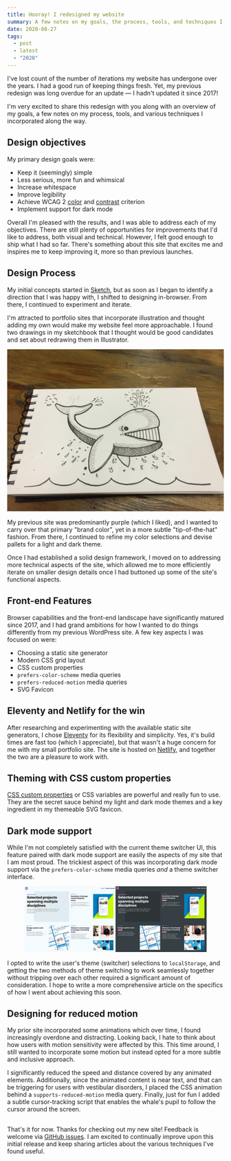 ```yaml
---
title: Hooray! I redesigned my website
summary: A few notes on my goals, the process, tools, and techniques I used along the way. 
date: 2020-08-27
tags:
  - post
  - latest
  - "2020"
---
```


I've lost count of the number of iterations my website has undergone over the years. I had a good run of keeping things fresh. Yet, my previous redesign was long overdue for an update — I hadn't updated it since 2017!

I'm very excited to share this redesign with you along with an overview of my goals, a few notes on my process, tools, and various techniques I incorporated along the way.

## Design objectives

My primary design goals were:

- Keep it (seemingly) simple
- Less serious, more fun and whimsical
- Increase whitespace
- Improve legibility
- Achieve WCAG 2 [color](https://www.w3.org/TR/WCAG21/#use-of-color) and [contrast](https://www.w3.org/TR/WCAG21/#contrast-minimum) criterion
- Implement support for dark mode

Overall I'm pleased with the results, and I was able to address each of my objectives. There are still plenty of opportunities for improvements that I'd like to address, both visual and technical. However, I felt good enough to ship what I had so far. There's something about this site that excites me and inspires me to keep improving it, more so than previous launches.

## Design Process
My initial concepts started in [Sketch](https://www.sketch.com/), but as soon as I began to identify a direction that I was happy with, I shifted to designing in-browser. From there, I continued to experiment and iterate.

I'm attracted to portfolio sites that incorporate illustration and thought adding my own would make my website feel more approachable. I found two drawings in my sketchbook that I thought would be good candidates and set about redrawing them in Illustrator.

![whale sketch](/static/img/posts/whale-sketch.jpg)

My previous site was predominantly purple (which I liked), and I wanted to carry over that primary "brand color", yet in a more subtle "tip-of-the-hat" fashion. From there, I continued to refine my color selections and devise pallets for a light and dark theme.

Once I had established a solid design framework, I moved on to addressing more technical aspects of the site, which allowed me to more efficiently iterate on smaller design details once I had buttoned up some of the site's functional aspects.

## Front-end Features
Browser capabilities and the front-end landscape have significantly matured since 2017, and I had grand ambitions for how I wanted to do things differently from my previous WordPress site. A few key aspects I was focused on were:

- Choosing a static site generator
- Modern CSS grid layout
- CSS custom properties
- `prefers-color-scheme` media queries
- `prefers-reduced-motion` media queries
- SVG Favicon

## Eleventy and Netlify for the win
After researching and experimenting with the available static site generators, I chose [Eleventy](https://www.11ty.dev/) for its flexibility and simplicity. Yes, it's build times are fast too (which I appreciate), but that wasn't a huge concern for me with my small portfolio site. The site is hosted on [Netlify](https://www.netlify.com/), and together the two are a pleasure to work with.

## Theming with CSS custom properties
[CSS custom properties](https://developer.mozilla.org/en-US/docs/Web/CSS/--*) or CSS variables are powerful and really fun to use. They are the secret sauce behind my light and dark mode themes and a key ingredient in my themeable SVG favicon.

## Dark mode support
While I'm not completely satisfied with the current theme switcher UI, this feature paired with dark mode support are easily the aspects of my site that I am most proud. The trickiest aspect of this was incorporating dark mode support via the `prefers-color-scheme` media queries _and_ a theme switcher interface. 

<figure class="u-releaseWide u-padEnds03">
  <img src="/static/img/posts/2020-redesign-sample-01.jpg">
</figure>

I opted to write the user's theme (switcher) selections to `localStorage`, and getting the two methods of theme switching to work seamlessly together without tripping over each other required a significant amount of consideration. I hope to write a more comprehensive article on the specifics of how I went about achieving this soon.

## Designing for reduced motion
My prior site incorporated some animations which over time, I found increasingly overdone and distracting. Looking back, I hate to think about how users with motion sensitivity were affected by this. This time around, I still wanted to incorporate some motion but instead opted for a more subtle and inclusive approach.

I significantly reduced the speed and distance covered by any animated elements. Additionally, since the animated content is near text, and that can be triggering for users with vestibular disorders, I placed the CSS animation behind a `supports-reduced-motion` media query. Finally, just for fun I added a subtle cursor-tracking script that enables the whale's pupil to follow the cursor around the screen.

## 
That's it for now. Thanks for checking out my new site! Feedback is welcome via [GitHub issues](https://github.com/derekshirk/personal-site-2020/issues). I am excited to continually improve upon this initial release and keep sharing articles about the various techniques I've found useful.